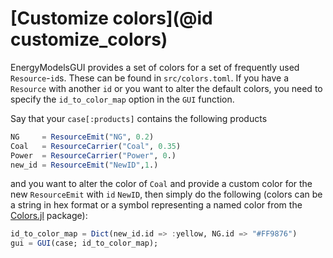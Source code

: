# [Customize colors](@id customize_colors)

EnergyModelsGUI provides a set of colors for a set of frequently used `Resource`-`id`s.
These can be found in `src/colors.toml`.
If you have a `Resource` with another `id` or you want to alter the default colors, you need to specify the `id_to_color_map` option in the `GUI` function.

Say that your `case[:products]` contains the following products

```julia
NG     = ResourceEmit("NG", 0.2)
Coal   = ResourceCarrier("Coal", 0.35)
Power  = ResourceCarrier("Power", 0.)
new_id = ResourceEmit("NewID",1.)
```

and you want to alter the color of `Coal` and provide a custom color for the new `ResourceEmit` with `id` `NewID`, then simply do the following (colors can be a string in hex format or a symbol representing a named color from the [Colors.jl](https://juliagraphics.github.io/Colors.jl/stable/) package):

```julia
id_to_color_map = Dict(new_id.id => :yellow, NG.id => "#FF9876")
gui = GUI(case; id_to_color_map);
```
